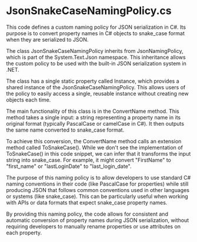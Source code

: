 # JsonSnakeCaseNamingPolicy.cs

This code defines a custom naming policy for JSON serialization in C#. Its purpose is to convert property names in C# objects to snake_case format when they are serialized to JSON.

The class JsonSnakeCaseNamingPolicy inherits from JsonNamingPolicy, which is part of the System.Text.Json namespace. This inheritance allows the custom policy to be used with the built-in JSON serialization system in .NET.

The class has a single static property called Instance, which provides a shared instance of the JsonSnakeCaseNamingPolicy. This allows users of the policy to easily access a single, reusable instance without creating new objects each time.

The main functionality of this class is in the ConvertName method. This method takes a single input: a string representing a property name in its original format (typically PascalCase or camelCase in C#). It then outputs the same name converted to snake_case format.

To achieve this conversion, the ConvertName method calls an extension method called ToSnakeCase(). While we don't see the implementation of ToSnakeCase() in this code snippet, we can infer that it transforms the input string into snake_case. For example, it might convert "FirstName" to "first_name" or "lastLoginDate" to "last_login_date".

The purpose of this naming policy is to allow developers to use standard C# naming conventions in their code (like PascalCase for properties) while still producing JSON that follows common conventions used in other languages or systems (like snake_case). This can be particularly useful when working with APIs or data formats that expect snake_case property names.

By providing this naming policy, the code allows for consistent and automatic conversion of property names during JSON serialization, without requiring developers to manually rename properties or use attributes on each property.